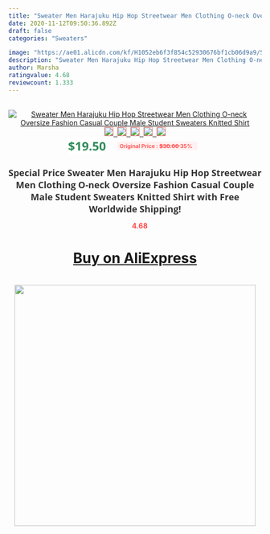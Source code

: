 ```yaml
---
title: "Sweater Men Harajuku Hip Hop Streetwear Men Clothing O-neck Oversize Fashion Casual Couple Male Student Sweaters Knitted Shirt"
date: 2020-11-12T09:50:36.892Z
draft: false
categories: "Sweaters"

image: "https://ae01.alicdn.com/kf/H1052eb6f3f854c52930676bf1cb06d9a9/Sweater-Men-Harajuku-Hip-Hop-Streetwear-Men-Clothing-O-neck-Oversize-Fashion-Casual-Couple-Male-Student.jpg"
description: "Sweater Men Harajuku Hip Hop Streetwear Men Clothing O-neck Oversize Fashion Casual Couple Male Student Sweaters Knitted Shirt"
author: Marsha
ratingvalue: 4.68
reviewcount: 1.333
---
```

<br>
<div style="text-align: center;">
<a href="https://s.click.aliexpress.com/e/_A9HLNL" target="_blank" rel="nofollow noopener noreferrer"><img alt="Sweater Men Harajuku Hip Hop Streetwear Men Clothing O-neck Oversize Fashion Casual Couple Male Student Sweaters Knitted Shirt" class="magnifier-image" src="https://ae01.alicdn.com/kf/H1052eb6f3f854c52930676bf1cb06d9a9/Sweater-Men-Harajuku-Hip-Hop-Streetwear-Men-Clothing-O-neck-Oversize-Fashion-Casual-Couple-Male-Student.jpg_640x640.jpg">
<br>
<img style="border:1px solid salmon" src="https://ae01.alicdn.com/kf/H1052eb6f3f854c52930676bf1cb06d9a9/Sweater-Men-Harajuku-Hip-Hop-Streetwear-Men-Clothing-O-neck-Oversize-Fashion-Casual-Couple-Male-Student.jpg_120x120.jpg">&nbsp;&nbsp;<img style="border:1px solid salmon" src="https://ae01.alicdn.com/kf/Hdb37aaddb2284c4087fd9bac765e15a6x/Sweater-Men-Harajuku-Hip-Hop-Streetwear-Men-Clothing-O-neck-Oversize-Fashion-Casual-Couple-Male-Student.jpg_120x120.jpg">&nbsp;&nbsp;<img style="border:1px solid salmon" src="https://ae01.alicdn.com/kf/Hb2511e92bf4b4d149872fd34ab1d84dd1/Sweater-Men-Harajuku-Hip-Hop-Streetwear-Men-Clothing-O-neck-Oversize-Fashion-Casual-Couple-Male-Student.jpg_120x120.jpg">&nbsp;&nbsp;<img style="border:1px solid salmon" src="https://ae01.alicdn.com/kf/H49e82f49687f4c238b25c0c12594f56ch/Sweater-Men-Harajuku-Hip-Hop-Streetwear-Men-Clothing-O-neck-Oversize-Fashion-Casual-Couple-Male-Student.jpg_120x120.jpg">&nbsp;&nbsp;<img style="border:1px solid salmon" src="https://ae01.alicdn.com/kf/H5dabaac869ec4095a081f0dca334f677C/Sweater-Men-Harajuku-Hip-Hop-Streetwear-Men-Clothing-O-neck-Oversize-Fashion-Casual-Couple-Male-Student.jpg_120x120.jpg"></a></div><br0>
<div style="text-align: center;"><span style="background-color: white; border: 0px; box-sizing: border-box; color: seagreen; display: inline-block; font-family: &quot;open sans&quot; , &quot;arial&quot; , &quot;helvetica&quot; , sans-serif , &quot;heiti&quot;; font-size: 24px; font-stretch: inherit; font-weight: 700; line-height: inherit; margin: 0px 10px 0px 0px; padding: 0px; vertical-align: middle;">$19.50 </span>
<span style="background: rgb(255 , 241 , 241); border-radius: 3px; border: 0px; box-sizing: border-box; color: #ff4747; display: inline-block; font-family: inherit; font-size: 12px; font-stretch: inherit; font-style: inherit; font-variant: inherit; font-weight: 600; line-height: inherit; margin: 0px; padding: 2px 5px; transform: scale(0.9); vertical-align: middle;">Original Price : <b style="text-decoration: line-through;">$30.00 </b> 35%&nbsp;&nbsp;</span></div>
<h1 style="color: #333333; display: inline-block; font-family: &quot;open sans&quot; , &quot;arial&quot; , &quot;helvetica&quot; , sans-serif , &quot;heiti&quot;; font-size: 18px; font-stretch: inherit; font-weight: 700; text-align: center;">Special Price Sweater Men Harajuku Hip Hop Streetwear Men Clothing O-neck Oversize Fashion Casual Couple Male Student Sweaters Knitted Shirt with Free Worldwide Shipping!</h1>
<div style="color: #ff4747; text-align: center;">
<img src="https://4.bp.blogspot.com/-M0ZcTcb-5uY/XleCXlxnR4I/AAAAAAAAAEc/OrjgMkXV1oMQFaCRZj5HQwOCBcu3w1FegCPcBGAYYCw/s1600/star.png" style="height: 15px;">&nbsp;<b>4.68</b></div>
<div class="button_cont" align="center"><a class="buynow_a" href="https://s.click.aliexpress.com/e/_A9HLNL" target="_blank" rel="nofollow noopener noreferrer"><H1>Buy on AliExpress</H1></a></div><br>
<div class="separator" style="clear: both; text-align: center;">
<img src="https://lh3.googleusercontent.com/-pTy5HemUv9M/XlePHvY0dAI/AAAAAAAAAE4/0nX5iRUoIWY8eMW9Dpxeirr157OZliDIgCLcBGAsYHQ/s1600/badge.gif" width="480">
</div>
